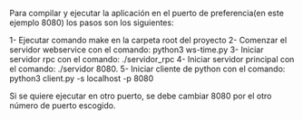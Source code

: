 Para compilar y ejecutar la aplicación en el puerto de preferencia(en este ejemplo 8080) los pasos son los siguientes:

1- Ejecutar comando make en la carpeta root del proyecto
2- Comenzar el servidor webservice con el comando: python3 ws-time.py
3- Iniciar servidor rpc con el comando: ./servidor_rpc
4- Iniciar servidor principal con el comando: ./servidor 8080.
5- Iniciar cliente de python con el comando: python3 client.py -s localhost -p 8080

Si se quiere ejecutar en otro puerto, se debe cambiar 8080 por el otro número de puerto escogido.
